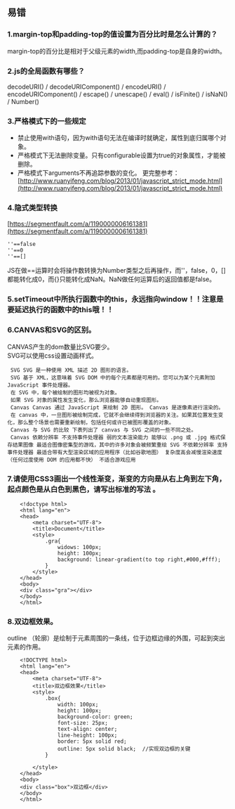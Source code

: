 ## 易错
### 1.margin-top和padding-top的值设置为百分比时是怎么计算的？
margin-top的百分比是相对于父级元素的width,而padding-top是自身的width。
### 2.js的全局函数有哪些？
decodeURI() / decodeURIComponent() / encodeURI() / encodeURIComponent() / escape() / unescape() / eval() / isFinite() / isNaN() / Number()
### 3.严格模式下的一些规定
- 禁止使用with语句，因为with语句无法在编译时就确定，属性到底归属哪个对象。
- 严格模式下无法删除变量。只有configurable设置为true的对象属性，才能被删除。
- 严格模式下arguments不再追踪参数的变化。
更完整参考：[http://www.ruanyifeng.com/blog/2013/01/javascript_strict_mode.html](http://www.ruanyifeng.com/blog/2013/01/javascript_strict_mode.html)

### 4.隐式类型转换
[https://segmentfault.com/a/1190000006161381](https://segmentfault.com/a/1190000006161381)   
   
	''==false   
	''==0   
	''==[]
JS在做==运算时会将操作数转换为Number类型之后再操作，而''，false，0，[]都能转化成0，而{}只能转化成NaN。NaN做任何运算后的返回值都是false。
### 5.setTimeout中所执行函数中的this，永远指向window！！注意是要延迟执行的函数中的this哦！！
### 6.CANVAS和SVG的区别。
CANVAS产生的dom数量比SVG要少。  
SVG可以使用css设置动画样式。

	 SVG SVG 是一种使用 XML 描述 2D 图形的语言。      
	 SVG 基于 XML，这意味着 SVG DOM 中的每个元素都是可用的。您可以为某个元素附加 JavaScript 事件处理器。
	 在 SVG 中，每个被绘制的图形均被视为对象。
 	 如果 SVG 对象的属性发生变化，那么浏览器能够自动重现图形。  
     Canvas Canvas 通过 JavaScript 来绘制 2D 图形。 Canvas 是逐像素进行渲染的。 
     在 canvas 中，一旦图形被绘制完成，它就不会继续得到浏览器的关注。如果其位置发生变化，那么整个场景也需要重新绘制，包括任何或许已被图形覆盖的对象。
     Canvas 与 SVG 的比较 下表列出了 canvas 与 SVG 之间的一些不同之处。
     Canvas 依赖分辨率 不支持事件处理器 弱的文本渲染能力 能够以 .png 或 .jpg 格式保存结果图像 最适合图像密集型的游戏，其中的许多对象会被频繁重绘 SVG 不依赖分辨率 支持事件处理器 最适合带有大型渲染区域的应用程序（比如谷歌地图） 复杂度高会减慢渲染速度（任何过度使用 DOM 的应用都不快） 不适合游戏应用
### 7.请使用CSS3画出一个线性渐变，渐变的方向是从右上角到左下角，起点颜色是从白色到黑色，请写出标准的写法 。

		<!doctype html>
		<html lang="en">
		<head>
		    <meta charset="UTF-8">
		    <title>Document</title>
		    <style>
		        .gra{
		            widows: 100px;
		            height: 100px;
		            background: linear-gradient(to top right,#000,#fff);
		        }
		    </style>
		</head>
		<body>
		<div class="gra"></div>
		</body>
		</html>

### 8.双边框效果。
outline （轮廓）是绘制于元素周围的一条线，位于边框边缘的外围，可起到突出元素的作用。 
 
		<!DOCTYPE html>
		<html lang="en">
		<head>
		    <meta charset="UTF-8">
		    <title>双边框效果</title>
		    <style>
		        .box{
		            width: 100px;
		            height: 100px;
		            background-color: green;
		            font-size: 25px;
		            text-align: center;
		            line-height: 100px;
		            border: 5px solid red;
		            outline: 5px solid black;  //实现双边框的关键
		        }
		
		    </style>
		</head>
		<body>
		<div class="box">双边框</div>
		</body>
		</html>
